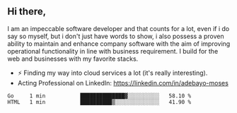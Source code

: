 ## Hi there,

I am an impeccable software developer and that counts for a lot, even if i do say so myself, but i don't just have words to show, i also possess a proven ability to maintain and enhance company software with the aim of improving operational functionality in line with business requirement. I build for the web and businesses with my favorite stacks.
- ⚡ Finding my way into cloud services a lot (it's really interesting).
- Acting Professional on LinkedIn: https://linkedin.com/in/adebayo-moses

<!--START_SECTION:waka-->

```text
Go     1 min           ██████████████▓░░░░░░░░░░   58.10 %
HTML   1 min           ██████████▒░░░░░░░░░░░░░░   41.90 %
```

<!--END_SECTION:waka-->
